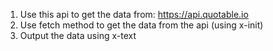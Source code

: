 1. Use this api to get the data from: https://api.quotable.io
2. Use fetch method to get the data from the api (using x-init)
3. Output the data using x-text
